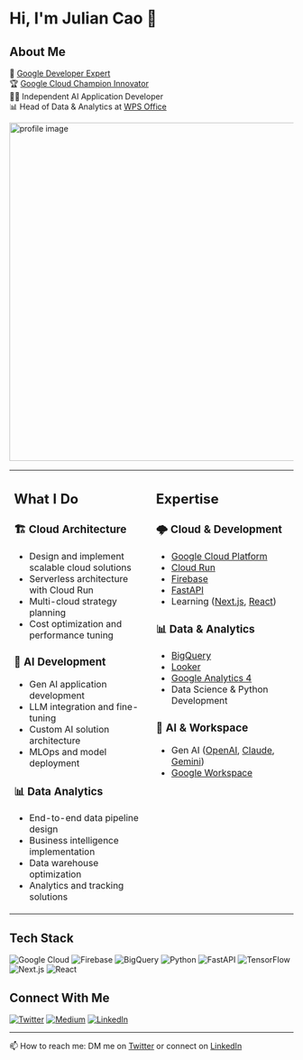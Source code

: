 # Hi, I'm Julian Cao 👋

## About Me
🌟 [Google Developer Expert](https://developers.google.com/profile/u/113745780895705509566)  
🏆 [Google Cloud Champion Innovator](https://cloud.google.com/innovators/innovator?profileId=113745780895705509566&hl=en)  
👨‍💻 Independent AI Application Developer  
📊 Head of Data & Analytics at [WPS Office](https://www.wps.com/)

<img src="https://github.com/user-attachments/assets/8591413f-f835-4e94-a2eb-fe014279ee61" width="600" alt="profile image">


<table>
<tr>
<td width="50%" valign="top">

## What I Do
### 🏗️ Cloud Architecture
- Design and implement scalable cloud solutions
- Serverless architecture with Cloud Run
- Multi-cloud strategy planning
- Cost optimization and performance tuning

### 🤖 AI Development
- Gen AI application development
- LLM integration and fine-tuning
- Custom AI solution architecture
- MLOps and model deployment

### 📊 Data Analytics
- End-to-end data pipeline design
- Business intelligence implementation
- Data warehouse optimization
- Analytics and tracking solutions

</td>
<td width="50%" valign="top">

## Expertise
### 🌩️ Cloud & Development
- [Google Cloud Platform](https://cloud.google.com/)
- [Cloud Run](https://cloud.google.com/run)
- [Firebase](https://firebase.google.com/)
- [FastAPI](https://fastapi.tiangolo.com/)
- Learning ([Next.js](https://nextjs.org/), [React](https://reactjs.org/))

### 📊 Data & Analytics
- [BigQuery](https://cloud.google.com/bigquery)
- [Looker](https://looker.com/)
- [Google Analytics 4](https://analytics.google.com/)
- Data Science & Python Development

### 🤖 AI & Workspace
- Gen AI ([OpenAI](https://openai.com/), [Claude](https://anthropic.com/claude), [Gemini](https://deepmind.google/technologies/gemini/))
- [Google Workspace](https://workspace.google.com/)

</td>
</tr>
</table>

## Tech Stack
![Google Cloud](https://img.shields.io/badge/Google%20Cloud-4285F4?style=flat&logo=google-cloud&logoColor=white)
![Firebase](https://img.shields.io/badge/Firebase-FFCA28?style=flat&logo=firebase&logoColor=black)
![BigQuery](https://img.shields.io/badge/BigQuery-669DF6?style=flat&logo=googlebigquery&logoColor=white)
![Python](https://img.shields.io/badge/Python-3776AB?style=flat&logo=python&logoColor=white)
![FastAPI](https://img.shields.io/badge/FastAPI-009688?style=flat&logo=fastapi&logoColor=white)
![TensorFlow](https://img.shields.io/badge/TensorFlow-FF6F00?style=flat&logo=tensorflow&logoColor=white)
![Next.js](https://img.shields.io/badge/Next.js-000000?style=flat&logo=next.js&logoColor=white)
![React](https://img.shields.io/badge/React-61DAFB?style=flat&logo=react&logoColor=black)

## Connect With Me
[![Twitter](https://img.shields.io/badge/Twitter-1DA1F2?style=flat&logo=twitter&logoColor=white)](https://x.com/julian_ai_data)
[![Medium](https://img.shields.io/badge/Medium-12100E?style=flat&logo=medium&logoColor=white)](https://medium.com/@jianglancao)
[![LinkedIn](https://img.shields.io/badge/LinkedIn-0077B5?style=flat&logo=linkedin&logoColor=white)](https://www.linkedin.com/in/jianglancao/)

---
📫 How to reach me: DM me on [Twitter](https://x.com/julian_ai_data) or connect on [LinkedIn](https://www.linkedin.com/in/jianglancao/)
